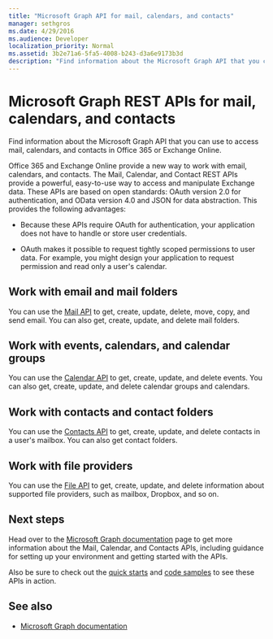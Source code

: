 ```yaml
---
title: "Microsoft Graph API for mail, calendars, and contacts"
manager: sethgros
ms.date: 4/29/2016
ms.audience: Developer
localization_priority: Normal
ms.assetid: 3b2e71a6-5fa5-4008-b243-d3a6e9173b3d
description: "Find information about the Microsoft Graph API that you can use to access mail, calendars, and contacts in Office 365 or Exchange Online."
---
```


# Microsoft Graph REST APIs for mail, calendars, and contacts

Find information about the Microsoft Graph API that you can use to access mail, calendars, and contacts in Office 365 or Exchange Online.
  
Office 365 and Exchange Online provide a new way to work with email, calendars, and contacts. The Mail, Calendar, and Contact REST APIs provide a powerful, easy-to-use way to access and manipulate Exchange data. These APIs are based on open standards: OAuth version 2.0 for authentication, and OData version 4.0 and JSON for data abstraction. This provides the following advantages:
  
- Because these APIs require OAuth for authentication, your application does not have to handle or store user credentials.
    
- OAuth makes it possible to request tightly scoped permissions to user data. For example, you might design your application to request permission and read only a user's calendar.
    
## Work with email and mail folders

You can use the [Mail API](https://developer.microsoft.com/graph/docs/concepts/outlook-mail-concept-overview) to get, create, update, delete, move, copy, and send email. You can also get, create, update, and delete mail folders. 
  
## Work with events, calendars, and calendar groups

You can use the [Calendar API](https://developer.microsoft.com/graph/docs/concepts/outlook-calendar-concept-overview) to get, create, update, and delete events. You can also get, create, update, and delete calendar groups and calendars. 
  
## Work with contacts and contact folders

You can use the [Contacts API](https://developer.microsoft.com/graph/docs/concepts/outlook-contacts-concept-overview) to get, create, update, and delete contacts in a user's mailbox. You can also get contact folders. 
  
## Work with file providers

You can use the [File API](https://developer.microsoft.com/graph/docs/concepts/onedrive-concept-overview) to get, create, update, and delete information about supported file providers, such as mailbox, Dropbox, and so on. 
  
## Next steps

Head over to the [Microsoft Graph documentation](https://developer.microsoft.com/graph/docs/concepts/overview) page to get more information about the Mail, Calendar, and Contacts APIs, including guidance for setting up your environment and getting started with the APIs. 

Also be sure to check out the [quick starts](https://developer.microsoft.com/graph/quick-start) and [code samples](https://developer.microsoft.com/office/gallery/?filterBy=Samples,Microsoft%20Graph) to see these APIs in action. 
  
## See also

- [Microsoft Graph documentation](https://developer.microsoft.com/graph/docs/concepts/overview)   
